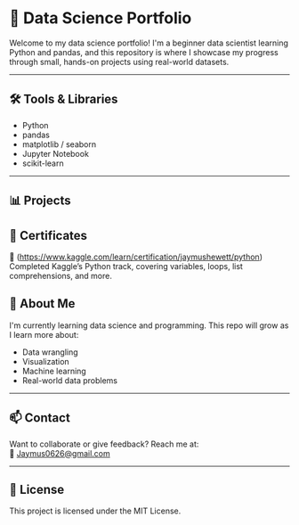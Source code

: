 # 🧠 Data Science Portfolio

Welcome to my data science portfolio! I'm a beginner data scientist learning Python and pandas, and this repository is where I showcase my progress through small, hands-on projects using real-world datasets.

---

## 🛠️ Tools & Libraries
- Python
- pandas
- matplotlib / seaborn
- Jupyter Notebook
- scikit-learn

---

## 📊 Projects


## 📜 Certificates
🏅 (https://www.kaggle.com/learn/certification/jaymushewett/python)
  Completed Kaggle’s Python track, covering variables, loops, list comprehensions, and more.

## 🧩 About Me
I'm currently learning data science and programming. This repo will grow as I learn more about:
- Data wrangling
- Visualization
- Machine learning
- Real-world data problems

---

## 📫 Contact
Want to collaborate or give feedback? Reach me at:  
📧 Jaymus0626@gmail.com


---

## 📄 License
This project is licensed under the MIT License.
